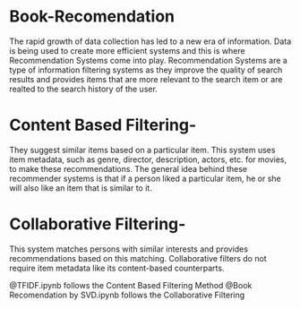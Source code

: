 # Book-Recomendation
The rapid growth of data collection has led to a new era of information. Data is being used to create more efficient systems and this is where Recommendation Systems come into play. Recommendation Systems are a type of information filtering systems as they improve the quality of search results and provides items that are more relevant to the search item or are realted to the search history of the user.

# Content Based Filtering- 
They suggest similar items based on a particular item. This system uses item metadata, such as genre, director, description, actors, etc. for movies, to make these recommendations. The general idea behind these recommender systems is that if a person liked a particular item, he or she will also like an item that is similar to it.
# Collaborative Filtering-
This system matches persons with similar interests and provides recommendations based on this matching. Collaborative filters do not require item metadata like its content-based counterparts.

@TFIDF.ipynb follows the Content Based Filtering Method
@Book Recomendation by SVD.ipynb follows the Collaborative Filtering
